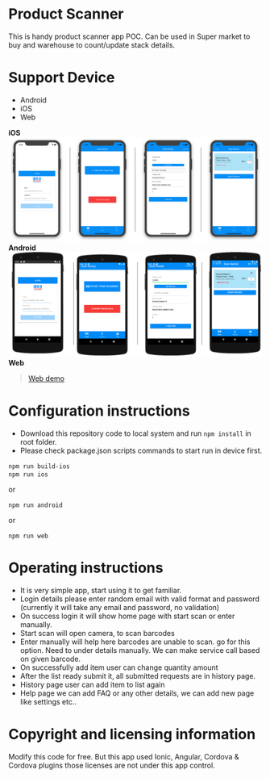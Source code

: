 # Product Scanner
This is handy product scanner app POC. Can be used in Super market to buy and warehouse to count/update stack details.

# Support Device
- Android
- iOS
- Web

**iOS**
![iOS - Scanner](/preview/iOS.png?raw=true "iOS - Scanner")
**Android**
![Android - Scanner](/preview/Android.png?raw=true "Android - Scanner")
**Web**
> [Web demo](/index.html)

# Configuration instructions 
- Download this repository code to local system and run `npm install` in root folder.
- Please check package.json scripts commands to start run in device first.
```
npm run build-ios
npm run ios
```
or
```
npm run android
```
or
```
npm run web
```
# Operating instructions
- It is very simple app, start using it to get familiar.
- Login details please enter random email with valid format and password (currently it will take any email and password, no validation)
- On success login it will show home page with start scan or enter manually. 
- Start scan will open camera, to scan barcodes
- Enter manually will help here barcodes are unable to scan. go for this option. Need to under details manually. We can make service call based on given barcode.
- On successfully add item user can change quantity amount
- After the list ready submit it, all submitted requests are in history page.
- History page user can add item to list again
- Help page we can add FAQ or any other details, we can add new page like settings etc..

# Copyright and licensing information
Modify this code for free. But this app used Ionic, Angular, Cordova & Cordova plugins those licenses are not under this app control.

